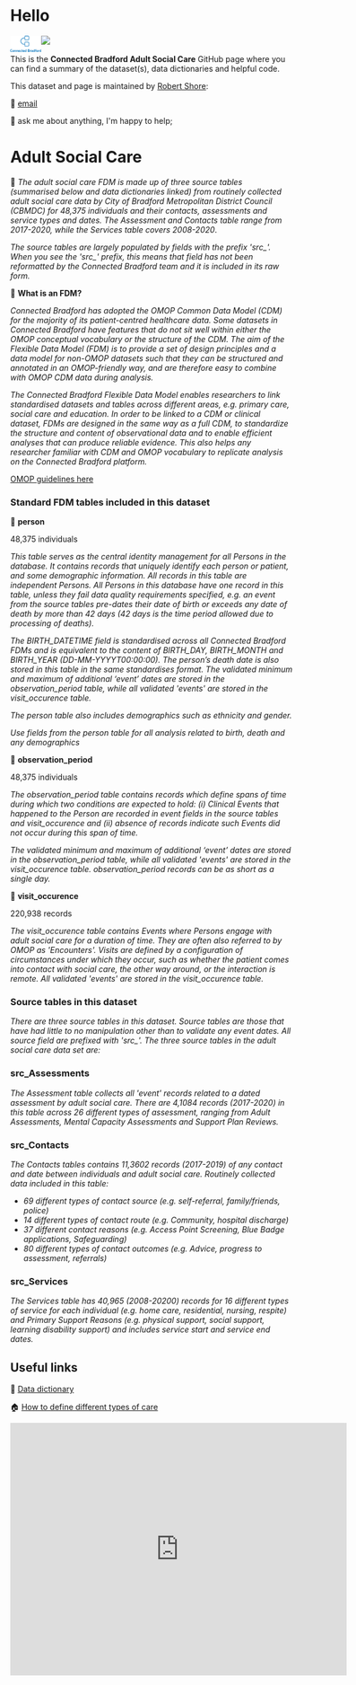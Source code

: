 # Hello
<a href="https://www.bradfordresearch.nhs.uk/our-research-teams/connected-bradford/">
  <img align="left" alt="ConnectedBradford" width="55px" src="https://github.com/ShoreRob1/Images/blob/main/CB%20logo%201.png?raw=true" />
</a>


![](https://visitor-badge.glitch.me/badge?page_id=ConnectedBradford.FDM_AdultSocialCare)

This is the **Connected Bradford Adult Social Care** GitHub page where you can find a summary of the dataset(s), data dictionaries and helpful code.


This dataset and page is maintained by [Robert Shore](https://actearly.org.uk/team_member/rob-shore/): 


:e-mail: [email](mailto:robert.shore@bthft.nhs.uk)

:speech_balloon: ask me about anything, I'm happy to help;


# Adult Social Care

📌 *The adult social care FDM is made up of three source tables (summarised below and data dictionaries linked) from routinely collected adult social care data by City of Bradford Metropolitan District Council (CBMDC) for 48,375 individuals and their contacts, assessments and service types and dates.* *The Assessment and Contacts table range from 2017-2020, while the Services table covers 2008-2020*.

*The source tables are largely populated by fields with the prefix 'src_'. When you see the 'src_' prefix, this means that field has not been reformatted by the Connected Bradford team and it is included in its raw form.*

📁 **What is an FDM?**

*Connected Bradford has adopted the OMOP Common Data Model (CDM) for the majority of its patient-centred healthcare data. Some datasets in Connected Bradford have features that do not sit well within either the OMOP conceptual vocabulary or the structure of the CDM. The aim of the Flexible Data Model (FDM) is to provide a set of design principles and a data model for non-OMOP datasets such that they can be structured and annotated in an OMOP-friendly way, and are therefore easy to combine with OMOP CDM data during analysis.*

*The Connected Bradford Flexible Data Model enables researchers to link standardised datasets and tables across different areas, e.g. primary care, social care and education. In order to be linked to a CDM or clinical dataset, FDMs are designed in the same way as a full CDM, to standardize the structure and content of observational data and to enable efficient analyses that can produce reliable evidence. This also helps any researcher familiar with CDM and OMOP vocabulary to replicate analysis on the Connected Bradford platform.*

[OMOP guidelines here](https://ohdsi.github.io/CommonDataModel/cdm60.html)


### Standard FDM tables included in this dataset


🧍 **person**

48,375 individuals 

*This table serves as the central identity management for all Persons in the database. It contains records that uniquely identify each person or patient, and some demographic information. All records in this table are independent Persons. All Persons in this database have one record in this table, unless they fail data quality requirements specified, e.g. an event from the source tables pre-dates their date of birth or exceeds any date of death by more than 42 days (42 days is the time period allowed due to processing of deaths).*

*The BIRTH_DATETIME field is standardised across all Connected Bradford FDMs and is equivalent to the content of BIRTH_DAY, BIRTH_MONTH and BIRTH_YEAR (DD-MM-YYYYT00:00:00). The person’s death date is also stored in this table in the same standardises format. The validated minimum and maximum of additional ‘event’ dates are stored in the observation_period table, while all validated 'events' are stored in the visit_occurence table.*

*The person table also includes demographics such as ethnicity and gender.*

*Use fields from the person table for all analysis related to birth, death and any demographics*




🔎 **observation_period**

48,375 individuals 


*The observation_period table contains records which define spans of time during which two conditions are expected to hold: (i) Clinical Events that happened to the Person are recorded in event fields in the source tables and visit_occurence and (ii) absence of records indicate such Events did not occur during this span of time.*

*The validated minimum and maximum of additional ‘event’ dates are stored in the observation_period table, while all validated 'events' are stored in the visit_occurence table. observation_period records can be as short as a single day.*


🏥 **visit_occurence**

220,938 records


*The visit_occurence table contains Events where Persons engage with adult social care for a duration of time. They are often also referred to by OMOP as 'Encounters'. Visits are defined by a configuration of circumstances under which they occur, such as whether the patient comes into contact  with social care, the other way around, or the interaction is remote. All validated 'events' are stored in the visit_occurence table.*

### Source tables in this dataset

*There are three source tables in this dataset. Source tables are those that have had little to no manipulation other than to validate any event dates. All source field are prefixed with 'src_'. The three source tables in the adult social care data set are:*

### src_Assessments

*The Assessment table collects all 'event' records related to a dated assessment by adult social care. There are 4,1084 records (2017-2020) in this table across 26 different types of assessment, ranging from Adult Assessments, Mental Capacity Assessments and Support Plan Reviews.*

### src_Contacts

*The Contacts tables contains 11,3602 records (2017-2019) of any contact and date between individuals and adult social care. Routinely collected data included in this table:*

- *69 different types of contact source (e.g. self-referral, family/friends, police)*
- *14 different types of contact route (e.g. Community, hospital discharge)*
- *37 different contact reasons (e.g. Access Point Screening, Blue Badge applications, Safeguarding)*
- *80 different types of contact outcomes (e.g. Advice, progress to assessment, referrals)*

### src_Services

*The Services table has 40,965 (2008-20200) records for 16 different types of service for each individual (e.g. home care, residential, nursing, respite) and Primary Support Reasons (e.g. physical support, social support, learning disability support) and includes service start and service end dates.*


## Useful links

📖 [Data dictionary](https://github.com/ConnectedBradford/FDM_AdultSocialCare/commit/5e8df93ddfebc503063181d25f4d5495ba5ff36d)  

🏠 [How to define different types of care](code/care_type_definitions)



<iframe width="600" height="450" src="https://datastudio.google.com/embed/reporting/99c714ea-b632-4002-b921-2e9557d8be4b/page/8iurC" frameborder="0" style="border:0" allowfullscreen></iframe>









